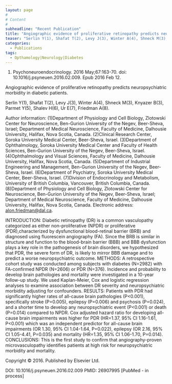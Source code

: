 ```yaml
---
layout: page
#
# Content
#
subheadline: "Recent Publication"
title: "Angiographic evidence of proliferative retinopathy predicts neuropsychiatric morbidity in diabetic patients."
teaser: "Serlin Y(1), Shafat T(2), Levy J(3), Winter A(4), Shneck M(3), Knyazer B(3), Parmet Y(5), Shalev H(6), Ur E(7), Friedman A(8)."
categories:
  - Publications
tags:
  - Opthamology|Neurology|Diabetes
---
```


1. Psychoneuroendocrinology. 2016 May;67:163-70. doi:
10.1016/j.psyneuen.2016.02.009. Epub 2016 Feb 12.

Angiographic evidence of proliferative retinopathy predicts neuropsychiatric
morbidity in diabetic patients.

Serlin Y(1), Shafat T(2), Levy J(3), Winter A(4), Shneck M(3), Knyazer B(3),
Parmet Y(5), Shalev H(6), Ur E(7), Friedman A(8).

Author information: 
(1)Department of Physiology and Cell Biology, Zlotowski Center for Neuroscience, 
Ben-Gurion University of the Negev, Beer-Sheva, Israel; Department of Medical
Neuroscience, Faculty of Medicine, Dalhousie University, Halifax, Nova Scotia,
Canada. (2)Clinical Research Center, Soroka University Medical Center,
Beer-Sheva, Israel. (3)Department of Ophthalmology, Soroka University Medical
Center and Faculty of Health Sciences, Ben-Gurion University of the Negev,
Beer-Sheva, Israel. (4)Ophthalmology and Visual Sciences, Faculty of Medicine,
Dalhousie University, Halifax, Nova Scotia, Canada. (5)Department of Industrial
Engineering and Management, Ben-Gurion University of the Negev, Beer-Sheva,
Israel. (6)Department of Psychiatry, Soroka University Medical Center,
Beer-Sheva, Israel. (7)Division of Endocrinology and Metabolism, University of
British Columbia, Vancouver, British Columbia, Canada. (8)Department of
Physiology and Cell Biology, Zlotowski Center for Neuroscience, Ben-Gurion
University of the Negev, Beer-Sheva, Israel; Department of Medical Neuroscience, 
Faculty of Medicine, Dalhousie University, Halifax, Nova Scotia, Canada.
Electronic address: alon.friedman@dal.ca.

INTRODUCTION: Diabetic retinopathy (DR) is a common vasculopathy categorized as
either non-proliferative (NPDR) or proliferative (PDR),characterized by
dysfunctional blood-retinal barrier (BRB) and diagnosed using fluorescein
angiography (FA). Since the BRB is similar in structure and function to the
blood-brain barrier (BBB) and BBB dysfunction plays a key role in the
pathogenesis of brain disorders, we hypothesized that PDR, the severe form of DR,
is likely to mirror BBB damage and to predict a worse neuropsychiatric outcome.
METHODS: A retrospective cohort study was conducted among subjects with diabetes 
(N=2982) with FA-confirmed NPDR (N=2606) or PDR (N=376). Incidence and
probability to develop brain pathologies and mortality were investigated in a
10-year follow-up study. We used Kaplan-Meier, Cox and logistic regression
analyses to examine association between DR severity and neuropsychiatric
morbidity adjusting for confounders.
RESULTS: Patients with PDR had significantly higher rates of all-cause brain
pathologies (P<0.001), specifically stroke (P=0.005), epilepsy (P=0.006) and
psychosis (P=0.024), and a shorter time to develop any neuropsychiatric event
(P<0.001) or death (P=0.014) compared to NPDR. Cox adjusted hazard ratio for
developing all-cause brain impairments was higher for PDR (HR=1.37, 95% CI
1.16-1.61, P<0.001) which was an independent predictor for all-cause brain
impairments (OR 1.30, 95% CI 1.04-1.64, P=0.022), epilepsy (OR 2.16, 95% CI
1.05-4.41, P=0.035) and mortality (HR=1.35, 95% CI 1.06-1.70, P=0.014).
CONCLUSIONS: This is the first study to confirm that angiography-proven
microvasculopathy identifies patients at high risk for neuropsychiatric morbidity
and mortality.

Copyright © 2016. Published by Elsevier Ltd.

DOI: 10.1016/j.psyneuen.2016.02.009 
PMID: 26907995  [PubMed - in process]
